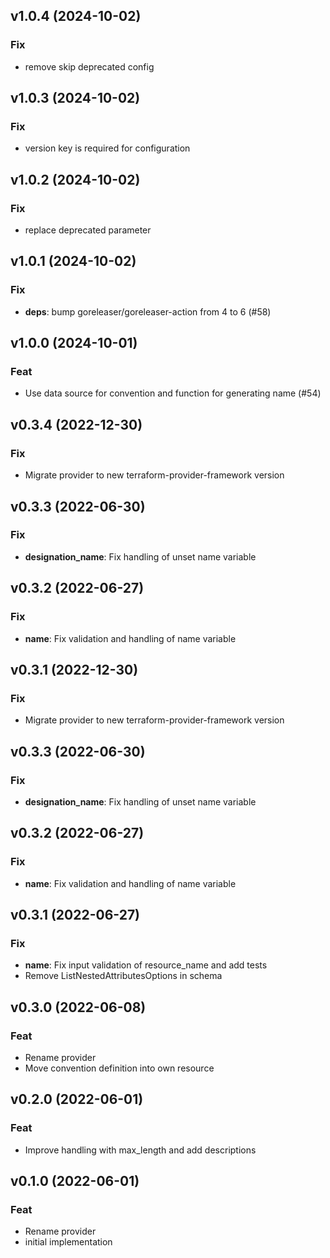 ## v1.0.4 (2024-10-02)

### Fix

- remove skip deprecated config

## v1.0.3 (2024-10-02)

### Fix

- version key is required for configuration

## v1.0.2 (2024-10-02)

### Fix

- replace deprecated parameter

## v1.0.1 (2024-10-02)

### Fix

- **deps**: bump goreleaser/goreleaser-action from 4 to 6 (#58)

## v1.0.0 (2024-10-01)

### Feat

- Use data source for convention and function for generating name (#54)

## v0.3.4 (2022-12-30)

### Fix

- Migrate provider to new terraform-provider-framework version

## v0.3.3 (2022-06-30)

### Fix

- **designation_name**: Fix handling of unset name variable

## v0.3.2 (2022-06-27)

### Fix

- **name**: Fix validation and handling of name variable

## v0.3.1 (2022-12-30)

### Fix

- Migrate provider to new terraform-provider-framework version

## v0.3.3 (2022-06-30)

### Fix

- **designation_name**: Fix handling of unset name variable

## v0.3.2 (2022-06-27)

### Fix

- **name**: Fix validation and handling of name variable

## v0.3.1 (2022-06-27)

### Fix

- **name**: Fix input validation of resource_name and add tests
- Remove ListNestedAttributesOptions in schema

## v0.3.0 (2022-06-08)

### Feat

- Rename provider
- Move convention definition into own resource

## v0.2.0 (2022-06-01)

### Feat

- Improve  handling with max_length and add descriptions

## v0.1.0 (2022-06-01)

### Feat

- Rename provider
- initial implementation
